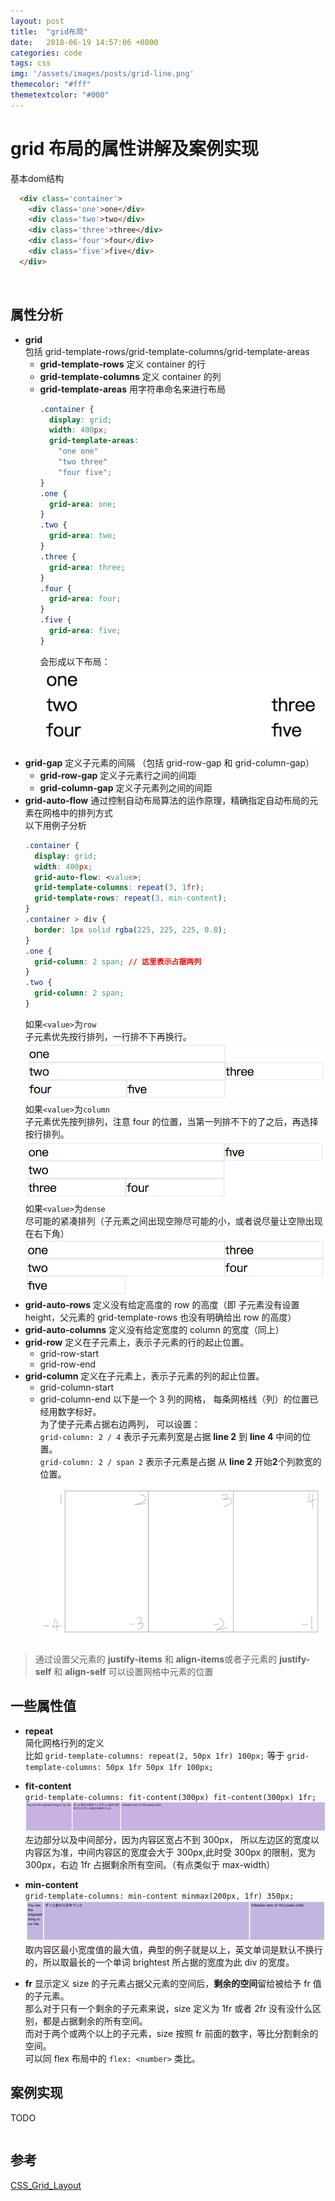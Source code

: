 ```yaml
---
layout: post
title:  "grid布局"
date:   2018-06-19 14:57:06 +0800
categories: code
tags: css
img: '/assets/images/posts/grid-line.png'
themecolor: "#fff"
themetextcolor: "#000"
---
```


# grid 布局的属性讲解及案例实现

基本dom结构  
```html
  <div class='container'>
    <div class='one'>one</div>
    <div class='two'>two</div>
    <div class='three'>three</div>
    <div class='four'>four</div>
    <div class='five'>five</div>
  </div>
```  

<br>

## 属性分析

- <b >grid</b>  
  包括 grid-template-rows/grid-template-columns/grid-template-areas
  - <b >grid-template-rows</b> 定义 container 的行
  - <b >grid-template-columns</b> 定义 container 的列
  - <b >grid-template-areas</b> 用字符串命名来进行布局  
    ```css 
    .container {
      display: grid;
      width: 400px;
      grid-template-areas:
        "one one"
        "two three"
        "four five";
    }
    .one {
      grid-area: one;
    }
    .two {
      grid-area: two;
    }
    .three {
      grid-area: three;
    }
    .four {
      grid-area: four;
    }
    .five {
      grid-area: five;
    }
    ```
    会形成以下布局：  
    ![](/assets/images/posts/grid/grid-1.png)

* <b >grid-gap</b>
  定义子元素的间隔 （包括 grid-row-gap 和 grid-column-gap）
  - <b >grid-row-gap</b> 定义子元素行之间的间距
  - <b >grid-column-gap</b> 定义子元素列之间的间距
* <b >grid-auto-flow</b>
  通过控制自动布局算法的运作原理，精确指定自动布局的元素在网格中的排列方式  
  以下用例子分析  
  ```css
  .container {
    display: grid;
    width: 400px;
    grid-auto-flow: <value>;
    grid-template-columns: repeat(3, 1fr);
    grid-template-rows: repeat(3, min-content);
  }
  .container > div {
    border: 1px solid rgba(225, 225, 225, 0.8);
  }
  .one {
    grid-column: 2 span; // 这里表示占据两列
  }
  .two {
    grid-column: 2 span;
  }
  ```
  如果`<value>`为`row`  
  子元素优先按行排列，一行排不下再换行。  
  ![](/assets/images/posts/grid/grid-2-1.png)  
  如果`<value>`为`column`  
  子元素优先按列排列，注意 four 的位置，当第一列排不下的了之后，再选择按行排列。  
  ![](/assets/images/posts/grid/grid-2-2.png)  
  如果`<value>`为`dense`  
  尽可能的紧凑排列（子元素之间出现空隙尽可能的小，或者说尽量让空隙出现在右下角）  
  ![](/assets/images/posts/grid/grid-2-3.png)
* <b >grid-auto-rows</b>
  定义没有给定高度的 row 的高度（即 子元素没有设置 height，父元素的 grid-template-rows 也没有明确给出 row 的高度）
* <b >grid-auto-columns</b>
  定义没有给定宽度的 column 的宽度（同上）
* <b >grid-row</b>
  定义在子元素上，表示子元素的行的起止位置。
  - grid-row-start
  - grid-row-end
* <b >grid-column</b>
  定义在子元素上，表示子元素的列的起止位置。
  - grid-column-start
  - grid-column-end
    以下是一个 3 列的网格， 每条网格线（列）的位置已经用数字标好。  
    为了使子元素占据右边两列， 可以设置：  
    `grid-column: 2 / 4` 表示子元素列宽是占据 **line 2** 到 **line 4** 中间的位置。  
    `grid-column: 2 / span 2` 表示子元素是占据 从 **line 2** 开始**2**个列款宽的位置。  
    ![](/assets/images/posts/grid/grid-3.png)

> 通过设置父元素的 **justify-items** 和 **align-items**或者子元素的 **justify-self** 和 **align-self** 可以设置网格中元素的位置

## 一些属性值

- <b >repeat</b>  
  简化网格行列的定义   
  比如 `grid-template-columns: repeat(2, 50px 1fr) 100px;` 等于 `grid-template-columns: 50px 1fr 50px 1fr 100px;`
- <b >fit-content</b>   
  `grid-template-columns: fit-content(300px) fit-content(300px) 1fr;`  
  ![](/assets/images/posts/grid/grid-4-1.png)  
  左边部分以及中间部分，因为内容区宽占不到 300px， 所以左边区的宽度以内容区为准，中间内容区的宽度会大于 300px,此时受 300px 的限制，宽为 300px，右边 1fr 占据剩余所有空间。（有点类似于 max-width）

- <b >min-content</b>  
  `grid-template-columns: min-content minmax(200px, 1fr) 350px;`  
  ![](/assets/images/posts/grid/grid-4-2.png)  
  取内容区最小宽度值的最大值，典型的例子就是以上，英文单词是默认不换行的，所以取最长的一个单词 brightest 所占据的宽度为此 div 的宽度。

- <b >fr</b>
  显示定义 size 的子元素占据父元素的空间后，**剩余的空间**留给被给予 fr 值的子元素。  
  那么对于只有一个剩余的子元素来说，size 定义为 1fr 或者 2fr 没有没什么区别，都是占据剩余的所有空间。  
  而对于两个或两个以上的子元素，size 按照 fr 前面的数字，等比分割剩余的空间。  
  可以同 flex 布局中的 `flex: <number>` 类比。

## 案例实现

TODO

```css {.line-numbers}
```

## 参考

[CSS_Grid_Layout](https://developer.mozilla.org/en-US/docs/Web/CSS/CSS_Grid_Layout)
